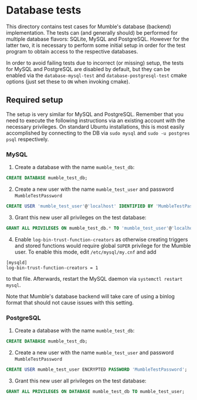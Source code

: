 # Database tests

This directory contains test cases for Mumble's database (backend) implementation. The tests can (and generally should) be performed for multiple
database flavors: SQLite, MySQL and PostgreSQL. However for the latter two, it is necessary to perform some initial setup in order for the test
program to obtain access to the respective databases.

In order to avoid failing tests due to incorrect (or missing) setup, the tests for MySQL and PostgreSQL are disabled by default, but they can be
enabled via the `database-mysql-test` and `database-postgresql-test` cmake options (just set these to `ON` when invoking cmake).


## Required setup

The setup is very similar for MySQL and PostgreSQL. Remember that you need to execute the following instructions via an existing account with the
necessary privileges. On standard Ubuntu installations, this is most easily accomplished by connecting to the DB via `sudo mysql` and
`sudo -u postgres psql` respectively.

### MySQL

1. Create a database with the name `mumble_test_db`:
```sql
CREATE DATABASE mumble_test_db;
```

2. Create a new user with the name `mumble_test_user` and password `MumbleTestPassword`
```sql
CREATE USER 'mumble_test_user'@'localhost' IDENTIFIED BY 'MumbleTestPassword';
```

3. Grant this new user all privileges on the test database:
```sql
GRANT ALL PRIVILEGES ON mumble_test_db.* TO 'mumble_test_user'@'localhost';
```

4. Enable `log-bin-trust-function-creators` as otherwise creating triggers and stored functions would require global `SUPER` privilege for the Mumble
   user. To enable this mode, edit `/etc/mysql/my.cnf` and add
```
[mysqld]
log-bin-trust-function-creators = 1
```
  to that file. Afterwards, restart the MySQL daemon via `systemctl restart mysql`.

  Note that Mumble's database backend will take care of using a binlog format that should not cause issues with this setting.


### PostgreSQL

1. Create a database with the name `mumble_test_db`:
```sql
CREATE DATABASE mumble_test_db;
```

2. Create a new user with the name `mumble_test_user` and password `MumbleTestPassword`
```sql
CREATE USER mumble_test_user ENCRYPTED PASSWORD 'MumbleTestPassword';
```

3. Grant this new user all privileges on the test database:
```sql
GRANT ALL PRIVILEGES ON DATABASE mumble_test_db TO mumble_test_user;
```

